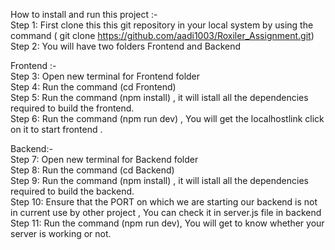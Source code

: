 How to install and run this project :-<br/>
Step 1: First clone this this git repository in your local system by using the command ( git clone https://github.com/aadi1003/Roxiler_Assignment.git)<br/>
Step 2: You will have two folders Frontend and Backend<br/>


Frontend :-<br/>
Step 3: Open new terminal for Frontend folder<br/>
Step 4: Run the command (cd Frontend)<br/>
Step 5: Run the command (npm install) , it will istall all the dependencies required to build the frontend.<br/>
Step 6: Run the command (npm run dev) , You will get the localhostlink click on it to start frontend .<br/>

Backend:-<br/>
Step 7: Open new terminal for Backend folder<br/>
Step 8: Run the command (cd Backend)<br/>
Step 9: Run the command (npm install) , it will istall all the dependencies required to build the backend.<br/>
Step 10: Ensure that the PORT on which we are starting our backend is not in current use by other project , You can check it in server.js file in backend<br/>
Step 11: Run the command (npm run dev), You will get to know whether your server is working or not.<br/>
